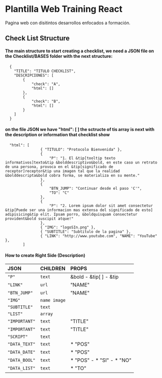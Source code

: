 
# Plantilla Web Training React

Pagina web con disitintos desarrollos enfocados a formación.


## Check List Structure

#### The main structure to start creating a checklist, we need a JSON file on the Checklist/BASES folder with the next structure:

```http
  {
	"TITLE": "TITULO CHECKLIST",
	"DESCRIPCIONES": [
		{
			"check": "A",
			"html": []
        },
		{
			"check": "B",
			"html": []
        }
    ]
  }        
```

#### on the file JSON we have "html": [ ] the sctructe of tis array is next with the description or information that checklist show 

```http
  "html": [
				{ "TITULO": "Protocolo Bienvenida" },
				{
					"P": "1. El &tip[tooltip texto informativos]texto&tip &bolddescriptivo&bold, en este caso un retrato de una persona, provoca en el &tip[significado de receptor]receptor&tip una imagen tal que la realidad &bolddescripta&bold cobra forma, se materializa en su mente."
				},
				{
					"BTN_JUMP": "Continuar desde el paso 'C'",
					"TO": "C"
				},
				{
					"P": "2. Lorem ipsum dolor sit amet consectetur &tip[Puede ser una informacion mas extensa del significado de esto] adipisicing&tip elit. Ipsam porro, &boldquisquam consectetur provident&bold suscipit atque!"
				},
				{ "IMG": "logoSIn.png" },
				{ "SUBTITLE": "Subtitulo de la pagina" },
				{ "LINK": "http://www.youtube.com", "NAME": "YouTube" },
        ]
```

#### How to create Right Side (Description)

| JSON | CHILDREN     | PROPS                |
| :--- | :------- | :------------------------- |
| `"P"` | `text` | &bold - &tip[ ] - &tip |
| `"LINK"` | `url` | "NAME" |
| `"BTN_JUMP"` | `url` | "NAME" |
| `"IMG"` | `name image` | |
| `"SUBTITLE"` | `text` |  |
| `"LIST"` | `array` |  |
| `"IMPORTANT"` | `text` | "TITLE" |
| `"IMPORTANT"` | `text` | "TITLE" |
| `"SCRIPT"` | `text` |  |
| `"DATA_TEXT"` | `text` | * "POS" |
| `"DATA_DATE"` | `text` | * "POS" |
| `"DATA_BOOL"` | `text` | * "POS" - * "SI"  - * "NO"|
| `"DATA_LIST"` | `text` | * "TO"|



